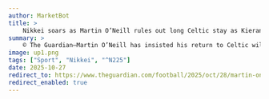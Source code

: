```yaml
---
author: MarketBot
title: >
    Nikkei soars as Martin O’Neill rules out long Celtic stay as Kieran McKenna emerges as candidate
summary: >
    © The Guardian—Martin O’Neill has insisted his return to Celtic will be “short term” as the Ipswich manager, Kieran McKenna, emerged as a candidate to replace Brendan Rodgers.
image: up1.png
tags: ["Sport", "Nikkei", "^N225"]
date: 2025-10-27
redirect_to: https://www.theguardian.com/football/2025/oct/28/martin-oneill-celtic-kieran-mckenna-ipswich-candidate
redirect_enabled: true
---
```

